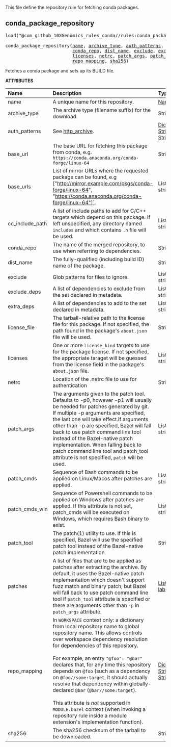 <!-- Generated with Stardoc: http://skydoc.bazel.build -->

This file define the repository rule for fetching conda packages.

<a id="conda_package_repository"></a>

## conda_package_repository

<pre>
load("@com_github_10XGenomics_rules_conda//rules:conda_package_repository.bzl", "conda_package_repository")

conda_package_repository(<a href="#conda_package_repository-name">name</a>, <a href="#conda_package_repository-archive_type">archive_type</a>, <a href="#conda_package_repository-auth_patterns">auth_patterns</a>, <a href="#conda_package_repository-base_url">base_url</a>, <a href="#conda_package_repository-base_urls">base_urls</a>, <a href="#conda_package_repository-cc_include_path">cc_include_path</a>,
                         <a href="#conda_package_repository-conda_repo">conda_repo</a>, <a href="#conda_package_repository-dist_name">dist_name</a>, <a href="#conda_package_repository-exclude">exclude</a>, <a href="#conda_package_repository-exclude_deps">exclude_deps</a>, <a href="#conda_package_repository-extra_deps">extra_deps</a>, <a href="#conda_package_repository-license_file">license_file</a>,
                         <a href="#conda_package_repository-licenses">licenses</a>, <a href="#conda_package_repository-netrc">netrc</a>, <a href="#conda_package_repository-patch_args">patch_args</a>, <a href="#conda_package_repository-patch_cmds">patch_cmds</a>, <a href="#conda_package_repository-patch_cmds_win">patch_cmds_win</a>, <a href="#conda_package_repository-patch_tool">patch_tool</a>, <a href="#conda_package_repository-patches">patches</a>,
                         <a href="#conda_package_repository-repo_mapping">repo_mapping</a>, <a href="#conda_package_repository-sha256">sha256</a>)
</pre>

Fetches a conda package and sets up its BUILD file.

**ATTRIBUTES**


| Name  | Description | Type | Mandatory | Default |
| :------------- | :------------- | :------------- | :------------- | :------------- |
| <a id="conda_package_repository-name"></a>name |  A unique name for this repository.   | <a href="https://bazel.build/concepts/labels#target-names">Name</a> | required |  |
| <a id="conda_package_repository-archive_type"></a>archive_type |  The archive type (filename suffix) for the download.   | String | optional |  `"tar.bz2"`  |
| <a id="conda_package_repository-auth_patterns"></a>auth_patterns |  See [http_archive](https://docs.bazel.build/repo/http.html#http_archive-auth_patterns).   | <a href="https://bazel.build/rules/lib/dict">Dictionary: String -> String</a> | optional |  `{}`  |
| <a id="conda_package_repository-base_url"></a>base_url |  The base URL for fetching this package from conda, e.g. `https://conda.anaconda.org/conda-forge/linux-64`   | String | optional |  `"https://conda.anaconda.org/conda-forge/linux-64"`  |
| <a id="conda_package_repository-base_urls"></a>base_urls |  List of mirror URLs where the requested package can be found, e.g ["http://mirror.example.com/pkgs/conda-forge/linux-64", "https://conda.anaconda.org/conda-forge/linux-64"]`.   | List of strings | optional |  `[]`  |
| <a id="conda_package_repository-cc_include_path"></a>cc_include_path |  A list of include paths to add for C/C++ targets which depend on this package.  If left unspecified, any directory named `includes` and which contains `.h` file will be used.   | List of strings | optional |  `[]`  |
| <a id="conda_package_repository-conda_repo"></a>conda_repo |  The name of the merged repository, to use when referring to dependencies.   | String | optional |  `"conda_env"`  |
| <a id="conda_package_repository-dist_name"></a>dist_name |  The fully-qualified (including build ID) name of the package.   | String | optional |  `""`  |
| <a id="conda_package_repository-exclude"></a>exclude |  Glob patterns for files to ignore.   | List of strings | optional |  `[]`  |
| <a id="conda_package_repository-exclude_deps"></a>exclude_deps |  A list of dependencies to exclude from the set declared in metadata.   | List of strings | optional |  `[]`  |
| <a id="conda_package_repository-extra_deps"></a>extra_deps |  A list of dependencies to add to the set declared in metadata.   | List of strings | optional |  `[]`  |
| <a id="conda_package_repository-license_file"></a>license_file |  The tarball-relative path to the license file for this package. If not specified, the path found in the package's `about.json` file will be used.   | String | optional |  `""`  |
| <a id="conda_package_repository-licenses"></a>licenses |  One or more `license_kind` targets to use for the package license. If not specified, the appropriate taraget will be guessed from the license field in the package's `about.json` file.   | List of strings | optional |  `[]`  |
| <a id="conda_package_repository-netrc"></a>netrc |  Location of the .netrc file to use for authentication   | String | optional |  `""`  |
| <a id="conda_package_repository-patch_args"></a>patch_args |  The arguments given to the patch tool. Defaults to -p0, however -p1 will usually be needed for patches generated by git. If multiple -p arguments are specified, the last one will take effect.If arguments other than -p are specified, Bazel will fall back to use patch command line tool instead of the Bazel-native patch implementation. When falling back to patch command line tool and patch_tool attribute is not specified, `patch` will be used.   | List of strings | optional |  `["-p0"]`  |
| <a id="conda_package_repository-patch_cmds"></a>patch_cmds |  Sequence of Bash commands to be applied on Linux/Macos after patches are applied.   | List of strings | optional |  `[]`  |
| <a id="conda_package_repository-patch_cmds_win"></a>patch_cmds_win |  Sequence of Powershell commands to be applied on Windows after patches are applied. If this attribute is not set, patch_cmds will be executed on Windows, which requires Bash binary to exist.   | List of strings | optional |  `[]`  |
| <a id="conda_package_repository-patch_tool"></a>patch_tool |  The patch(1) utility to use. If this is specified, Bazel will use the specified patch tool instead of the Bazel-native patch implementation.   | String | optional |  `""`  |
| <a id="conda_package_repository-patches"></a>patches |  A list of files that are to be applied as patches after extracting the archive. By default, it uses the Bazel-native patch implementation which doesn't support fuzz match and binary patch, but Bazel will fall back to use patch command line tool if `patch_tool` attribute is specified or there are arguments other than `-p` in `patch_args` attribute.   | <a href="https://bazel.build/concepts/labels">List of labels</a> | optional |  `[]`  |
| <a id="conda_package_repository-repo_mapping"></a>repo_mapping |  In `WORKSPACE` context only: a dictionary from local repository name to global repository name. This allows controls over workspace dependency resolution for dependencies of this repository.<br><br>For example, an entry `"@foo": "@bar"` declares that, for any time this repository depends on `@foo` (such as a dependency on `@foo//some:target`, it should actually resolve that dependency within globally-declared `@bar` (`@bar//some:target`).<br><br>This attribute is _not_ supported in `MODULE.bazel` context (when invoking a repository rule inside a module extension's implementation function).   | <a href="https://bazel.build/rules/lib/dict">Dictionary: String -> String</a> | optional |  |
| <a id="conda_package_repository-sha256"></a>sha256 |  The sha256 checksum of the tarball to be downloaded.   | String | optional |  `""`  |


